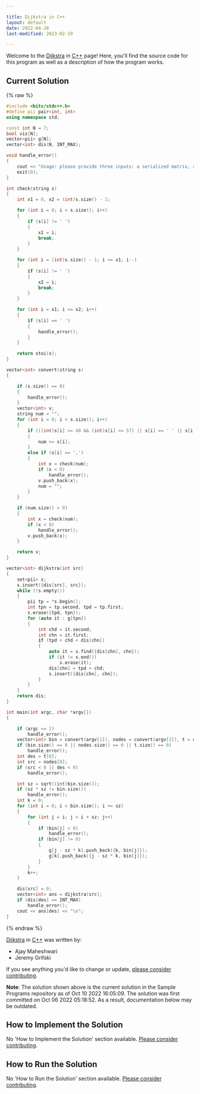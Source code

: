 ```yaml
---

title: Dijkstra in C++
layout: default
date: 2022-04-28
last-modified: 2023-02-19

---
```


Welcome to the [Dijkstra](https://sampleprograms.io/projects/dijkstra) in [C++](https://sampleprograms.io/languages/c-plus-plus) page! Here, you'll find the source code for this program as well as a description of how the program works.

## Current Solution

{% raw %}

```c++
#include <bits/stdc++.h>
#define pii pair<int, int>
using namespace std;

const int N = 7;
bool vis[N];
vector<pii> g[N];
vector<int> dis(N, INT_MAX);

void handle_error()
{
    cout << "Usage: please provide three inputs: a serialized matrix, a source node and a destination node";
    exit(0);
}

int check(string s)
{
    int x1 = 0, x2 = (int)s.size() - 1;

    for (int i = 0; i < s.size(); i++)
    {
        if (s[i] != ' ')
        {
            x1 = i;
            break;
        }
    }

    for (int i = (int)s.size() - 1; i >= x1; i--)
    {
        if (s[i] != ' ')
        {
            x2 = i;
            break;
        }
    }

    for (int i = x1; i <= x2; i++)
    {
        if (s[i] == ' ')
        {
            handle_error();
        }
    }

    return stoi(s);
}

vector<int> convert(string s)
{

    if (s.size() == 0)
    {
        handle_error();
    }
    vector<int> v;
    string num = "";
    for (int i = 0; i < s.size(); i++)
    {
        if (((int)s[i] >= 48 && (int)s[i] <= 57) || s[i] == ' ' || s[i] == '-')
        {
            num += s[i];
        }
        else if (s[i] == ',')
        {
            int x = check(num);
            if (x < 0)
                handle_error();
            v.push_back(x);
            num = "";
        }
    }

    if (num.size() > 0)
    {
        int x = check(num);
        if (x < 0)
            handle_error();
        v.push_back(x);
    }

    return v;
}

vector<int> dijkstra(int src)
{
    set<pii> s;
    s.insert({dis[src], src});
    while (!s.empty())
    {
        pii tp = *s.begin();
        int tpn = tp.second, tpd = tp.first;
        s.erase({tpd, tpn});
        for (auto it : g[tpn])
        {
            int chd = it.second;
            int chn = it.first;
            if (tpd + chd < dis[chn])
            {
                auto it = s.find({dis[chn], chn});
                if (it != s.end())
                    s.erase(it);
                dis[chn] = tpd + chd;
                s.insert({dis[chn], chn});
            }
        }
    }
    return dis;
}

int main(int argc, char *argv[])
{

    if (argc <= 1)
        handle_error();
    vector<int> bin = convert(argv[1]), nodes = convert(argv[2]), t = convert(argv[3]);
    if (bin.size() == 0 || nodes.size() == 0 || t.size() == 0)
        handle_error();
    int des = t[0];
    int src = nodes[0];
    if (src < 0 || des < 0)
        handle_error();

    int sz = sqrt((int)bin.size());
    if (sz * sz != bin.size())
        handle_error();
    int k = 0;
    for (int i = 0; i < bin.size(); i += sz)
    {
        for (int j = i; j < i + sz; j++)
        {
            if (bin[j] < 0)
                handle_error();
            if (bin[j] != 0)
            {
                g[j - sz * k].push_back({k, bin[j]});
                g[k].push_back({j - sz * k, bin[j]});
            }
        }
        k++;
    }

    dis[src] = 0;
    vector<int> ans = dijkstra(src);
    if (dis[des] == INT_MAX)
        handle_error();
    cout << ans[des] << "\n";
}
```

{% endraw %}

[Dijkstra](https://sampleprograms.io/projects/dijkstra) in [C++](https://sampleprograms.io/languages/c-plus-plus) was written by:

- Ajay Maheshwari
- Jeremy Grifski

If you see anything you'd like to change or update, [please consider contributing](https://github.com/TheRenegadeCoder/sample-programs).

**Note**: The solution shown above is the current solution in the Sample Programs repository as of Oct 10 2022 16:05:09. The solution was first committed on Oct 06 2022 05:18:52. As a result, documentation below may be outdated.

## How to Implement the Solution

No 'How to Implement the Solution' section available. [Please consider contributing](https://github.com/TheRenegadeCoder/sample-programs-website).

## How to Run the Solution

No 'How to Run the Solution' section available. [Please consider contributing](https://github.com/TheRenegadeCoder/sample-programs-website).